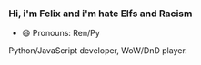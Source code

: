### Hi, i'm Felix and i'm hate Elfs and Racism

- 😄 Pronouns: Ren/Py
 
Python/JavaScript developer, WoW/DnD player.



<!--
**ShamansJackal/ShamansJackal** is a ✨ _special_ ✨ repository because its `README.md` (this file) appears on your GitHub profile.

Here are some ideas to get you started:

- 🔭 I’m currently working on ...
- 🌱 I’m currently learning ...
- 👯 I’m looking to collaborate on ...
- 🤔 I’m looking for help with ...
- 💬 Ask me about ...
- 📫 How to reach me: ...
- ⚡ Fun fact: ...
-->
